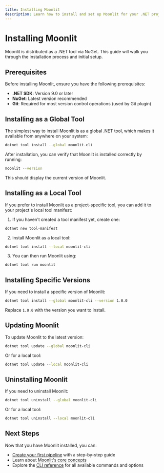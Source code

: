 ```yaml
---
title: Installing Moonlit
description: Learn how to install and set up Moonlit for your .NET projects
---
```


# Installing Moonlit

Moonlit is distributed as a .NET tool via NuGet. This guide will walk you through the installation process and initial setup.

## Prerequisites

Before installing Moonlit, ensure you have the following prerequisites:

- **.NET SDK**: Version 9.0 or later
- **NuGet**: Latest version recommended
- **Git**: Required for most version control operations (used by Git plugin)

## Installing as a Global Tool

The simplest way to install Moonlit is as a global .NET tool, which makes it available from anywhere on your system:

```bash
dotnet tool install --global moonlit-cli
```

After installation, you can verify that Moonlit is installed correctly by running:

```bash
moonlit --version
```

This should display the current version of Moonlit.

## Installing as a Local Tool

If you prefer to install Moonlit as a project-specific tool, you can add it to your project's local tool manifest:

1. If you haven't created a tool manifest yet, create one:

```bash
dotnet new tool-manifest
```

2. Install Moonlit as a local tool:

```bash
dotnet tool install --local moonlit-cli
```

3. You can then run Moonlit using:

```bash
dotnet tool run moonlit
```

## Installing Specific Versions

If you need to install a specific version of Moonlit:

```bash
dotnet tool install --global moonlit-cli --version 1.0.0
```

Replace `1.0.0` with the version you want to install.

## Updating Moonlit

To update Moonlit to the latest version:

```bash
dotnet tool update --global moonlit-cli
```

Or for a local tool:

```bash
dotnet tool update --local moonlit-cli
```

## Uninstalling Moonlit

If you need to uninstall Moonlit:

```bash
dotnet tool uninstall --global moonlit-cli
```

Or for a local tool:

```bash
dotnet tool uninstall --local moonlit-cli
```

## Next Steps

Now that you have Moonlit installed, you can:

- [Create your first pipeline](./quick-start.md) with a step-by-step guide
- Learn about [Moonlit's core concepts](./concepts/how-it-works.md)
- Explore the [CLI reference](../reference/cli.md) for all available commands and options